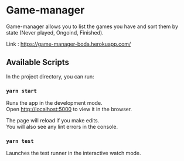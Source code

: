 # Game-manager

Game-manager allows you to list the games you have and sort them by state (Never played, Ongoind, Finished).

Link : https://game-manager-boda.herokuapp.com/

## Available Scripts

In the project directory, you can run:

### `yarn start`

Runs the app in the development mode.<br />
Open [http://localhost:5000](http://localhost:3000) to view it in the browser.

The page will reload if you make edits.<br />
You will also see any lint errors in the console.

### `yarn test`

Launches the test runner in the interactive watch mode.<br />



